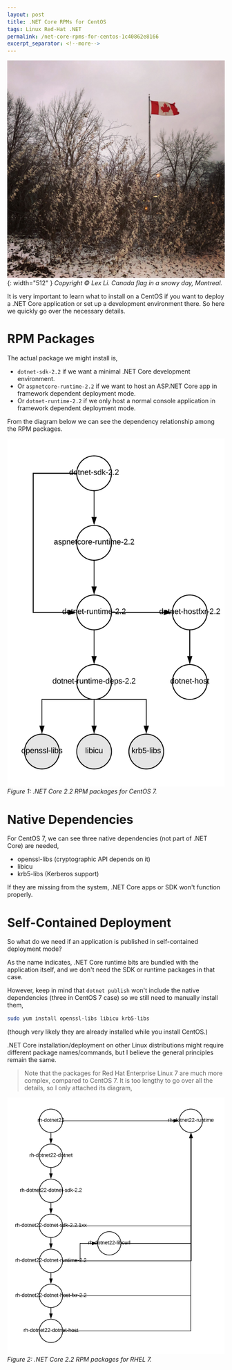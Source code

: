 ```yaml
---
layout: post
title: .NET Core RPMs for CentOS
tags: Linux Red-Hat .NET
permalink: /net-core-rpms-for-centos-1c40862e8166
excerpt_separator: <!--more-->
---
```

![img-description](/images/canada-flag.jpg){: width="512" }
_Copyright © Lex Li. Canada flag in a snowy day, Montreal._

It is very important to learn what to install on a CentOS if you want to deploy a .NET Core application or set up a development environment there. So here we quickly go over the necessary details.
<!--more-->

# RPM Packages

The actual package we might install is,

* `dotnet-sdk-2.2` if we want a minimal .NET Core development environment.
* Or `aspnetcore-runtime-2.2` if we want to host an ASP.NET Core app in framework dependent deployment mode.
* Or `dotnet-runtime-2.2` if we only host a normal console application in framework dependent deployment mode.

From the diagram below we can see the dependency relationship among the RPM packages.

![img-description](/images/2.2-rpms-centos7.png)
_Figure 1: .NET Core 2.2 RPM packages for CentOS 7._

# Native Dependencies

For CentOS 7, we can see three native dependencies (not part of .NET Core) are needed,

* openssl-libs (cryptographic API depends on it)
* libicu
* krb5-libs (Kerberos support)

If they are missing from the system, .NET Core apps or SDK won't function properly.

# Self-Contained Deployment

So what do we need if an application is published in self-contained deployment mode?

As the name indicates, .NET Core runtime bits are bundled with the application itself, and we don't need the SDK or runtime packages in that case.

However, keep in mind that `dotnet publish` won't include the native dependencies (three in CentOS 7 case) so we still need to manually install them,

``` bash
sudo yum install openssl-libs libicu krb5-libs
```

(though very likely they are already installed while you install CentOS.)

.NET Core installation/deployment on other Linux distributions might require different package names/commands, but I believe the general principles remain the same.

> Note that the packages for Red Hat Enterprise Linux 7 are much more complex, compared to CentOS 7. It is too lengthy to go over all the details, so I only attached its diagram,

![img-description](/images/2.2-rpms-rhel7.png)
_Figure 2: .NET Core 2.2 RPM packages for RHEL 7._
